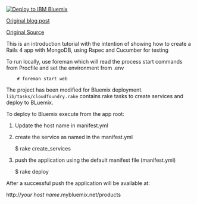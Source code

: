 [![Deploy to IBM Bluemix](https://bluemix.net/deploy/button.png)](https://bluemix.net/deploy?repository=https://hub.jazz.net/git/iwinoto/rails-mongo-sample/)

[Original blog post](http://moredevideas.com/getting-started-rails-4-with-mongodb/)

[Original Source](https://github.com/ezilocchi/rails_with_mongo_example.git)

This is an introduction tutorial with the intention of showing how to create a Rails 4 app with MongoDB, using Rspec and Cucumber for testing

To run locally, use foreman which will read the process start commands from Procfile and set the environment from .env

        # foreman start web

The project has been modified for Bluemix deployment. `lib/tasks/cloudfoundry.rake` contains rake tasks to create services and deploy to BLuemix.

To deploy to Bluemix execute from the app root:

 1. Update the host name in manifest.yml
 1. create the service as named in the manifest.yml
 
    $ rake create_services

 2. push the application using the default manifest file (manifest.yml)

    $ rake deploy

After a successful push the application will be available at:

   http://_your host name_.mybluemix.net/products

